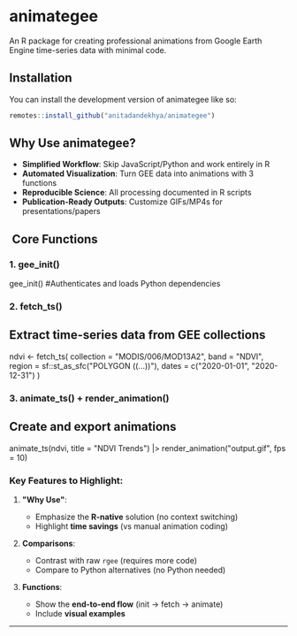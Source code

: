 
# animategee

An R package for creating professional animations from Google Earth Engine time-series data with minimal code.

## Installation

You can install the development version of animategee like so:

``` r
remotes::install_github("anitadandekhya/animategee")
```

##  Why Use animategee?

- **Simplified Workflow**: Skip JavaScript/Python and work entirely in R
- **Automated Visualization**: Turn GEE data into animations with 3 functions
- **Reproducible Science**: All processing documented in R scripts
- **Publication-Ready Outputs**: Customize GIFs/MP4s for presentations/papers

## ️ Core Functions
### 1. gee_init()
gee_init() #Authenticates and loads Python dependencies

### 2. fetch_ts()
## Extract time-series data from GEE collections
ndvi <- fetch_ts(
  collection = "MODIS/006/MOD13A2",
  band = "NDVI",
  region = sf::st_as_sfc("POLYGON ((...))"),
  dates = c("2020-01-01", "2020-12-31")
)

### 3. animate_ts() + render_animation()
## Create and export animations
animate_ts(ndvi, title = "NDVI Trends") |> 
  render_animation("output.gif", fps = 10)


### Key Features to Highlight:
1. **"Why Use"**:
   - Emphasize the **R-native** solution (no context switching)
   - Highlight **time savings** (vs manual animation coding)

2. **Comparisons**:
   - Contrast with raw `rgee` (requires more code)
   - Compare to Python alternatives (no Python needed)

3. **Functions**:
   - Show the **end-to-end flow** (init → fetch → animate)
   - Include **visual examples**

---

